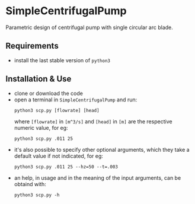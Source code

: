 # SimpleCentrifugalPump
Parametric design of centrifugal pump with single circular arc blade.

## Requirements

  * install the last stable version of `python3`


## Installation & Use

  * clone or download the code
  * open a terminal in `SimpleCentrifugalPump` and run:
    ```
    python3 scp.py [flowrate] [head]
    ```
    where `[flowrate]` in `[m^3/s]`  and `[head]` in `[m]` are the respective numeric value, for eg:
    ```
    python3 scp.py .011 25
    ```
  * it's also possible to specify other optional arguments, which they take a default value if not indicated, for eg:
    ```
    python3 scp.py .011 25 --hz=50 --t=.003
    ```
  * an help, in usage and in the meaning of the input arguments, can be obtaind with:
    ```
    python3 scp.py -h
    ```
